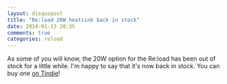 ```yaml
---
layout: disquspost
title: "Re:load 20W heatsink back in stock"
date: 2014-01-13 20:35
comments: true
categories: reload
---
```


As some of you will know, the 20W option for the Re:load has been out of stock for a little while. I'm happy to say that it's now back in stock. You can buy one [on Tindie](https://www.tindie.com/products/arachnidlabs/reload-the-simple-robust-affordable-dummy-load/)!
